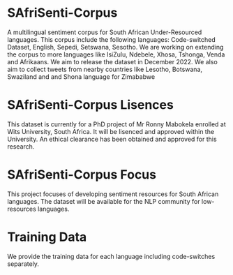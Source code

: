 # SAfriSenti-Corpus
A multilingual sentiment corpus for South African Under-Resourced languages.
This corpus include the following languages: Code-switched Dataset, English, Sepedi, Setswana, Sesotho.
We are working on extending the corpus to more languages like IsiZulu, Ndebele, Xhosa, Tshonga, Venda and Afrikaans.
We aim to release the dataset in December 2022.
We also aim to collect tweets from nearby countries like Lesotho, Botswana, Swaziland and and Shona language for Zimababwe

# SAfriSenti-Corpus Lisences
This dataset is currently for a PhD project of Mr Ronny Mabokela enrolled at Wits University, South Africa. It will be lisenced and approved within the University. An ethical clearance has been obtained and approved for this research. 

# SAfriSenti-Corpus Focus
This project focuses of developing sentiment resources for South African languages. The dataset will be available for the NLP community for low-resources languages.

# Training Data
We provide the training data for each language including code-switches separately.

